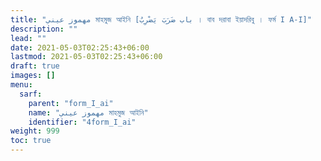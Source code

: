 ```yaml
---
title: "مهموز عيني মাহমুজ আইনি [باب ضَرَبَ يَضْرِبُ । বাব দরাবা ইয়াদরিবু । ফর্ম I A-I]"
description: ""
lead: ""
date: 2021-05-03T02:25:43+06:00
lastmod: 2021-05-03T02:25:43+06:00
draft: true
images: []
menu: 
  sarf:
    parent: "form_I_ai"
    name: "مهموز عيني মাহমুজ আইনি"
    identifier: "4form_I_ai"
weight: 999
toc: true
---
```



